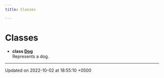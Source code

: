```yaml
---
title: Classes

---
```


# Classes




* **class [Dog](Classes/class_dog.md)** <br>Represents a dog. 



-------------------------------

Updated on 2022-10-02 at 18:55:10 +0500
